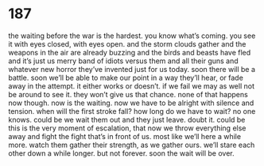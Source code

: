 # 187

the waiting before the war is the hardest. you know what’s coming. you see it with eyes closed, with eyes open. and the storm clouds gather and the weapons in the air are already buzzing and the birds and beasts have fled and it’s just us merry band of idiots versus them and all their guns and whatever new horror they’ve invented just for us today. soon there will be a battle. soon we’ll be able to make our point in a way they’ll hear, or fade away in the attempt. it either works or doesn’t. if we fail we may as well not be around to see it. they won’t give us that chance. none of that happens now though. now is the waiting. now we have to be alright with silence and tension. when will the first stroke fall? how long do we have to wait? no one knows. could be we wait them out and they just leave. doubt it. could be this is the very moment of escalation, that now we throw everything else away and fight the fight that’s in front of us. most like we’ll here a while more. watch them gather their strength, as we gather ours. we’ll stare each other down a while longer. but not forever. soon the wait will be over. 
